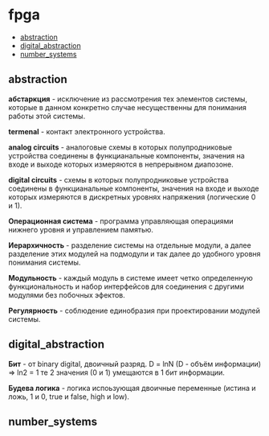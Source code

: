 # fpga

+ [abstraction](#abstraction)
+ [digital_abstraction](#digital_abstraction)
+ [number_systems](#number_systems)

## abstraction

**абстаркция** - исключение из рассмотрения тех элементов системы, которые в данном конкретно случае несущественны для понимания работы этой системы.


**termenal** - контакт электронного устройства.

**analog circuits** - аналоговые схемы в которых полупродниковые устройства соединены в функцианальные компоненты, значения на входе и выходе которых измеряются в непрерывном диапозоне.

**digital circuits** - схемы в которых полупродниковые устройства соединены в функцианальные компоненты, значения на входе и выходе которых измеряются в дискретных уровнях напряжения (логические 0 и 1).

**Операционная система** - программа управляющая операциями нижнего уровня и управлением памятью.

**Иерархичность** - разделение системы на отдельные модули, а далее разделение этих модулей на подмодули и так далее до удобного уровня понимания системы.

**Модульность** - каждый модуль в системе имеет четко определенную функциональность и набор интерфейсов для соединения с другими модулями без побочных эфектов.

**Регулярность** - соблюдение единобразия при проектировании модулей системы.


## digital_abstraction

**Бит** - от binary digital, двоичный разряд. D = lnN (D - объём информации) => ln2 = 1 те 2 значения (0 и 1) умещаются в 1 бит информации.

**Будева логика** - логика испоьзующая двоичные переменные (истина и ложь, 1 и 0, true и false, high и low).


## number_systems